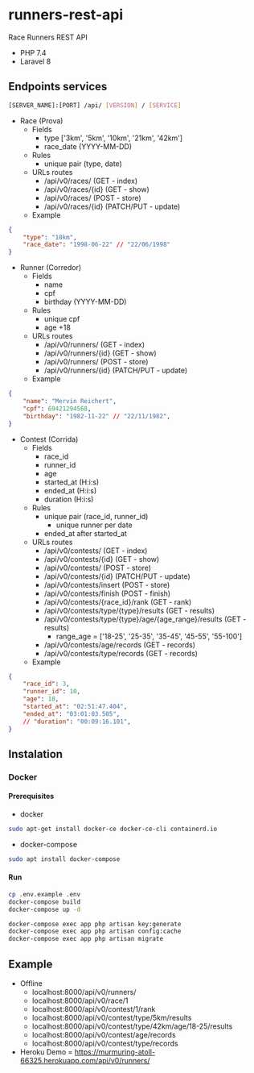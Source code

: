 # runners-rest-api

Race Runners REST API

- PHP 7.4
- Laravel 8

## Endpoints services

``` bash
[SERVER_NAME]:[PORT] /api/ [VERSION] / [SERVICE]
```

- Race (Prova)
  - Fields
    - type ['3km', '5km', '10km', '21km', '42km']
    - race_date (YYYY-MM-DD)
  - Rules
    - unique pair (type, date)
  - URLs routes
    - /api/v0/races/        (GET - index)
    - /api/v0/races/{id}    (GET - show)
    - /api/v0/races/        (POST - store)
    - /api/v0/races/{id}    (PATCH/PUT - update)
  - Example

``` json
{
    "type": "10km",
    "race_date": "1998-06-22" // "22/06/1998"
}
```

- Runner (Corredor)
  - Fields
    - name
    - cpf
    - birthday (YYYY-MM-DD)
  - Rules
    - unique cpf
    - age +18
  - URLs routes
    - /api/v0/runners/      (GET - index)
    - /api/v0/runners/{id}  (GET - show)
    - /api/v0/runners/      (POST - store)
    - /api/v0/runners/{id}  (PATCH/PUT - update)
  - Example

``` json
{
    "name": "Mervin Reichert",
    "cpf": 69421294568,
    "birthday": "1982-11-22" // "22/11/1982",
}
```

- Contest (Corrida)
  - Fields
    - race_id
    - runner_id
    - age
    - started_at (H:i:s)
    - ended_at (H:i:s)
    - duration (H:i:s)
  - Rules
    - unique pair (race_id, runner_id)
      - unique runner per date
    - ended_at after started_at
  - URLs routes
    - /api/v0/contests/                                     (GET - index)
    - /api/v0/contests/{id}                                 (GET - show)
    - /api/v0/contests/                                     (POST - store)
    - /api/v0/contests/{id}                                 (PATCH/PUT - update)
    - /api/v0/contests/insert                               (POST - store)
    - /api/v0/contests/finish                               (POST - finish)
    - /api/v0/contests/{race_id}/rank                       (GET - rank)
    - /api/v0/contests/type/{type}/results                  (GET - results)
    - /api/v0/contests/type/{type}/age/{age_range}/results  (GET - results)
      - range_age = ['18-25', '25-35', '35-45', '45-55', '55-100']
    - /api/v0/contests/age/records                          (GET - records)
    - /api/v0/contests/type/records                         (GET - records)
  - Example

``` json
{
    "race_id": 3,
    "runner_id": 10,
    "age": 18,
    "started_at": "02:51:47.404",
    "ended_at": "03:01:03.505",
    // "duration": "00:09:16.101",
}
```

## Instalation

### Docker

#### Prerequisites

- docker

``` bash
sudo apt-get install docker-ce docker-ce-cli containerd.io
```

- docker-compose
  
``` bash
sudo apt install docker-compose
```

#### Run

``` bash
cp .env.example .env
docker-compose build
docker-compose up -d

docker-compose exec app php artisan key:generate
docker-compose exec app php artisan config:cache
docker-compose exec app php artisan migrate
```

## Example

- Offline
  - localhost:8000/api/v0/runners/
  - localhost:8000/api/v0/race/1
  - localhost:8000/api/v0/contest/1/rank
  - localhost:8000/api/v0/contest/type/5km/results
  - localhost:8000/api/v0/contest/type/42km/age/18-25/results
  - localhost:8000/api/v0/contest/age/records
  - localhost:8000/api/v0/contest/type/records
- Heroku Demo = https://murmuring-atoll-66325.herokuapp.com/api/v0/runners/

<!-- 
## Swagger documentation

- ONLINE /api/v0/documentation
- OFFLINE localhost:8000/api/v0/documentation 
- -->

